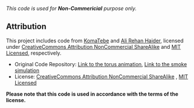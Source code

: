 *This code is used for **Non-Commericial** purpose only.* 
## Attribution

This project includes code from [KomaTebe](https://openprocessing.org/user/281256) and [Ali Rehan Haider](https://codepen.io/Irehan), licensed under [CreativeCommons Attribution NonCommercial ShareAlike](https://creativecommons.org/licenses/by-nc-sa/3.0) and [MIT Licensed](https://opensource.org/license/mit/), respectively.

- Original Code Repository: [Link to the torus animation](https://openprocessing.org/sketch/1516079), 
                            [Link to the smoke simulation](https://codepen.io/Irehan/pen/YgyozL)
- License: [CreativeCommons Attribution NonCommercial ShareAlike](https://creativecommons.org/licenses/by-nc-sa/3.0) , 
            [MIT Licensed](https://opensource.org/license/mit/)

**Please note that this code is used in accordance with the terms of the license.**
